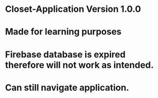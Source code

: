 # Closet-Application Version 1.0.0
# Made for learning purposes
# Firebase database is expired therefore will not work as intended. 
# Can still navigate application.
